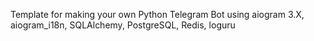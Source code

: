 Template for making your own Python Telegram Bot using aiogram 3.X, aiogram_i18n, SQLAlchemy, PostgreSQL, Redis, loguru
